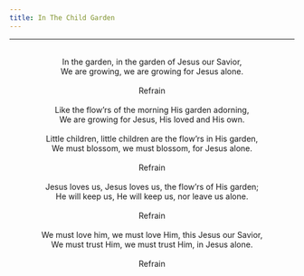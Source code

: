 ```yaml
---
title: In The Child Garden
---
```


---
<center>
<br/>
In the garden, in the garden of Jesus our Savior,<br/>
We are growing, we are growing for Jesus alone.<br/>
<br/>
Refrain<br/>
<br/>
Like the flow’rs of the morning His garden adorning,<br/>
We are growing for Jesus, His loved and His own.<br/>
<br/>
Little children, little children are the flow’rs in His garden,<br/>
We must blossom, we must blossom, for Jesus alone.<br/>
<br/>
Refrain<br/>
<br/>
Jesus loves us, Jesus loves us, the flow’rs of His garden;<br/>
He will keep us, He will keep us, nor leave us alone.<br/>
<br/>
Refrain<br/>
<br/>
We must love him, we must love Him, this Jesus our Savior,<br/>
We must trust Him, we must trust Him, in Jesus alone.<br/>
<br/>
Refrain<br/>

</center>